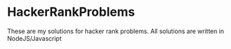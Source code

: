 # HackerRankProblems

These are my solutions for hacker rank problems.
All solutions are written in NodeJS/Javascript
